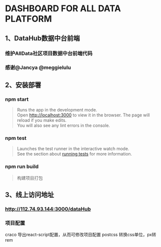 # DASHBOARD FOR ALL DATA PLATFORM

## 1、DataHub数据中台前端
### 维护AllData社区项目数据中台前端代码

### 感谢@Jancya @meggielulu

## 2、安装部署
### npm start

>Runs the app in the development mode.\
Open [http://localhost:3000](http://localhost:3000) to view it in the browser.
The page will reload if you make edits.\
You will also see any lint errors in the console.

### npm test

>Launches the test runner in the interactive watch mode.\
See the section about [running tests](https://facebook.github.io/create-react-app/docs/running-tests) for more information.

### npm run build

>构建项目打包

## 3、线上访问地址

### http://112.74.93.144:3000/dataHub


### 项目配置
craco 导出react-script配置，从而可修改项目配置
postcss 转换css单位，px转rem
